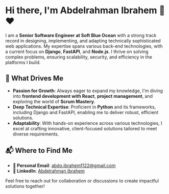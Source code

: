# Hi there, I'm Abdelrahman Ibrahem 👋 ❤️  

I am a **Senior Software Engineer at Soft Blue Ocean** with a strong track record in designing, implementing, and adapting technically sophisticated web applications. My expertise spans various back-end technologies, with a current focus on **Django**, **FastAPI**, and **Node.js**. I thrive on solving complex problems, ensuring scalability, security, and efficiency in the platforms I build.  

## 🌟 What Drives Me  
- **Passion for Growth**: Always eager to expand my knowledge, I'm diving into **frontend development with React**, **project management**, and exploring the world of **Scrum Mastery**.  
- **Deep Technical Expertise**: Proficient in **Python** and its frameworks, including Django and FastAPI, enabling me to deliver robust, efficient solutions.  
- **Adaptability**: With hands-on experience across various technologies, I excel at crafting innovative, client-focused solutions tailored to meet diverse requirements.  

## 📬 Where to Find Me  
- **📧 Personal Email**: [abdo.ibrahem1122@gmail.com](mailto:abdo.ibrahem1122@gmail.com)  
- **🔗 LinkedIn**: [Abdelrahman Ibrahem](https://www.linkedin.com/in/abdelrahman-ibrahem-444519142/)  

Feel free to reach out for collaboration or discussions to create impactful solutions together!

